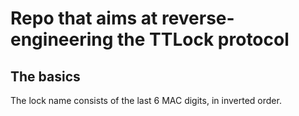 # Repo that aims at reverse-engineering the TTLock protocol

## The basics

The lock name consists of the last 6 MAC digits, in inverted order.
